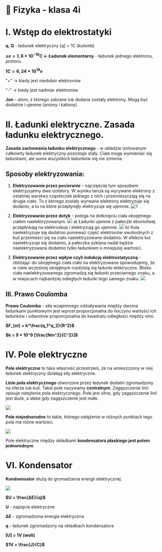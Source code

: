 # <span class="title"> Fizyka - klasa 4i</span>

# I. Wstęp do elektrostatyki

**q, Q** - ładunek elektryczny
[q] = 1C (kulomb)

**$±e = 1,6 * 10^{-19} C$ <- Ładunek elementarny** - ładunek jednego elektronu, protonu

**$1C = 6,24 * 10^{18}e$**

"+" -> kiedy jest niedobór elektronów

"-" -> kiedy jest nadmiar elektronów

**Jon** - atom, z którego zabrane lub dodane zostały elektrony. Mogą być dodatnie i ujemne (aniony i kationy).

# II. Ładunki elektryczne. Zasada ładunku elektrycznego.

**Zasada zachowania ładunku elektrycznego** - w układzie izolowanym całkowity
ładunek elektryczny pozostaje stały. Ciała mogę wymieniać się ładunkami, ale suma wszystkich ładunków się nie
zmienia.

## Sposoby elektryzowania:
1. **Elektryzowanie przez pocieranie** - najczęściej tym sposobem elektryzujemy dwa
   izolatory. W wyniku tarcia są wyrywane elektrony z ostatniej warstwy
   cząsteczek jednego z nich i przemieszczają się na drugie ciało. To z którego
   zostały wyrwane elektrony elektryzuje się dodanio, a to na które przepłynęły
   elektryzuje się ujemnie.
   ![1](images\1.png)

2. **Elektryzowanie przez dotyk** - polega na dotknięciu ciała obojętnego
   ciałem naelektryzowanym.
   ![](images\dotyk_a.png)
   a) Ładunki ujemne z pałeczki eboniotwej przepływają na elektroskop i elektryzują go ujemnie.
   ![](images\dotyk_b.png)
   b) Kula naelektryzuje się dodatnio ponieważ część elektronów swobodnych z kuli przemieści się na ciało naelektryzowane dodatnio. W efekcie kul naelektryzuje się dodatnio, a pałeczka szklana nadal będzie naelektryzowana dodatnio tylko ładunkiem o mniejszej wartości.

3. **Elektryzowanie przez wpływ czyli indukcję elektrostatyczną** - zbliżając
   do obojętnego ciała ciało na elektryzowane spowodujemy, że w ciele wcześniej
   obojętnym rozdzielą się ładunki elektryczne. Blisko ciała
   naelektryzowanego zgromadzą się ładunki przeciwnego znaku, a w miejscach
   najbardziej odległych ładunki tego samego znaku.
   ![](images/wplyw_b.png)

## III. Prawo Coulomba

**Prawo Coulomba** - siła wzajemnego odziaływania między dwoma ładunkami
punktowymi jest wprost proporcjonalna do iloczynu wartości ich ładunków i
odwrotnie proporcjonalna do kwadratu odległości między nimi.

**$F_{el} = k*\frac{q_1*q_2}{R^2}$**

**$k = 9 * 10^9 [\frac{Nm^2}{C^2}]$**

# IV. Pole elektryczne
**Pole elektryczne** to taka własność przestrzeni, że na umieszczony w niej ładunek elektryczny działają siły elektryczne.

**Linie pola elektrycznego**  utworzone przez ładunek dodatni zgromadzony na sferze lub kuli. Takie pole nazywamy **centralnym**. Zagęszczenie linii opisuje natężenie pola elektrycznego. Pole jest silne, gdy zagęszczenie linii jest duże, a słabe gdy zagęszczenie jest małe.

![](images/linie_pola.png)

**Pole niejednorodne** to takie, którego natężenie w różnych punktach tego pola ma różne wartości.

![](images/kondensator_plaski.png)

Pole elektryczne między okładkami **kondensatora płaskiego jest polem jednorodnym**.

# VI. Kondensator
**Kondsensator** służą do gromadzenia energii elektrycznej.

![](images/kondenstator_elektrony.png)

**$U = \frac{ΔE}{q}$**

**U** - napięcie elektryczne

**ΔE** - zgromadzona energia elektryczna

**q** - ładunek zgromadzony na okładkach kondensatora

**[U] = 1V (wolt)**

**$1V = \frac{J}{C}$**